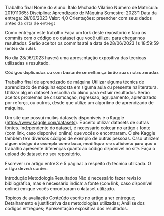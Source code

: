 Trabalho final
Nome do Aluno: Ítalo Machado Vilarino
Número de Matrícula: 2019110655
Disciplina: Aprendizado de Máquina
Semestre: 2023/1
Data da entrega: 28/06/2023
Valor: 4,0
Orientações: preencher com seus dados antes da data de entrega

Como entregar este trabalho
Faça um fork deste repositório e faça os commits com o código e o dataset que você utilizou para chegar nos resultados. Serão aceitos os commits até a data de 28/06/2023 às 18:59:59 (antes da aula).

No dia 28/06/2023 haverá uma apresentação expositiva das técnicas utilizadas e resultado.

Códigos duplicados ou com bastante semelhança terão suas notas zeradas

Trabalho final de aprendizado de máquina
Utilizar alguma técnica de aprendizado de máquina exposta em alguma aula ou presente na literatura. Utilizar algum dataset à escolha do aluno para extrair resultados. Serão aceitos problemas de classificação, regressão, agrupamento, aprendizado por reforço, ou outros, desde que utilize um algoritmo de aprendizado de máquina.

Um site que possui muitos datasets disponíveis é o Kaggle (https://www.kaggle.com/datasets). É aceito utilizar datasets de outras fontes. Independente do dataset, é necessário colocar no artigo a fonte (com link, caso disponível online) que vocês o encontraram. O site Kaggle também tem diversos códigos de exemplo de outras pessoas. Caso utilizem algum código de exemplo como base, modifique-o o suficiente para que o trabalho apresente diferenças quanto ao código disponível no site. Faça o upload do dataset no seu repositório.

Escrever um artigo entre 3 e 5 páginas a respeito da técnica utilizada. O artigo deverá conter:

Introdução
Metodologia
Resultados
Não é necessário fazer revisão bibliográfica, mas é necessário indicar a fonte (com link, caso disponível online) em que vocês encontraram o dataset utilizado.

Tópicos de avaliação
Conteúdo escrito no artigo a ser entregue;
Detalhamento e justificativa das metodologias utilizadas;
Análise dos códigos entregues;
Apresentação expositiva dos resultados.

